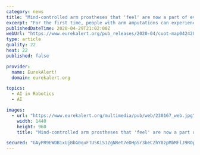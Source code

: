 ```yaml
---
category: news
title: "Mind-controlled arm prostheses that 'feel' are now a part of everyday life"
excerpt: "For the first time, people with arm amputations can experience sensations of touch in a mind-controlled arm prosthesis that they use in everyday life. A study in the New England Journal of ..."
publishedDateTime: 2020-04-29T21:02:00Z
webUrl: "https://www.eurekalert.org/pub_releases/2020-04/cuot-map042420.php"
type: article
quality: 22
heat: 22
published: false

provider:
  name: EurekAlert!
  domain: eurekalert.org

topics:
  - AI in Robotics
  - AI

images:
  - url: "https://www.eurekalert.org/multimedia/pub/web/230167_web.jpg"
    width: 1440
    height: 960
    title: "Mind-controlled arm prostheses that 'feel' are now a part of everyday life"

secured: "GAyPR9EWDB1xUjBbG0quFTU5KiS1ZgNRet7eDHpSr3beCZhY8zpMbMFlJ9ROpZ2jRIWbkrVxyWaLmYcaEp6jBRwl/CuuQeHNQ4wOursbhqq8M8o7ogCY0W3DirK2hPyOwoPzKM5BpWB2Q1fcMMYaSwuVQOelVyEHfKjbfgik/AeJ/1hguSTMnoO1kl3Hkkneur3lipUQgt7B9Gnde+9mtnVj9nM5XpdQ0qh1KBb1TpGB/WCzh+qTL6KOYW3D7laQFikCRpwi5KRNkStJJAmEYXQAAY+RguaFHXAqhYq2gLuczEChqNd6WvPp7Ic4oA1c;FJGH4AhebM7KRUmbEqIeFg=="
---
```



